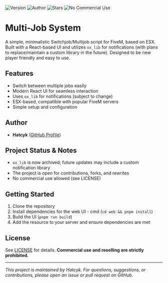 ![Version](https://img.shields.io/badge/version-1.2.0-blue)
![Author](https://img.shields.io/badge/author-Hatcyk-blue)
![Stars](https://img.shields.io/github/stars/hatcyk/hcyk_multijob?style=social)
![No Commercial Use](https://img.shields.io/badge/NO%20COMMERCIAL%20USE-red)

# Multi-Job System

A simple, minimalistic Switchjob/Multijob script for FiveM, based on ESX. Built with a React-based UI and utilizes `ox_lib` for notifications (with plans to replace/maintain a custom library in the future). Designed to be new player friendly and easy to use.

## Features
- Switch between multiple jobs easily
- Modern React UI for seamless interaction
- Uses `ox_lib` for notifications (subject to change)
- ESX-based, compatible with popular FiveM servers
- Simple setup and configuration

## Author
- **Hatcyk** ([GitHub Profile](https://github.com/hatcyk))

## Project Status & Notes
- `ox_lib` is now archived; future updates may include a custom notification library
- The project is open for contributions, forks, and rewrites
- No commercial use allowed (see LICENSE)

## Getting Started
1. Clone the repository
2. Install dependencies for the web UI - cmd (`cd web && pnpm install`)
3. Build the UI (`pnpm run build`)
4. Add the resource to your server and ensure dependencies are met

## License
See [LICENSE](./LICENSE) for details. **Commercial use and reselling are strictly prohibited.**

---

*This project is maintained by Hatcyk. For questions, suggestions, or contributions, please open an issue or pull request on GitHub.*
